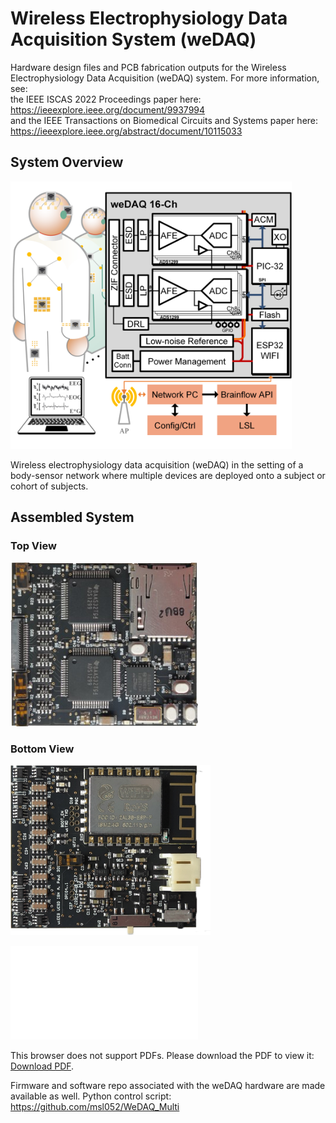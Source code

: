 # Wireless Electrophysiology Data Acquisition System (weDAQ)
 Hardware design files and PCB fabrication outputs for the Wireless Electrophysiology Data Acquisition (weDAQ) system. For more information, see: <br />
 the IEEE ISCAS 2022 Proceedings paper here: https://ieeexplore.ieee.org/document/9937994 <br />
 and the IEEE Transactions on Biomedical Circuits and Systems paper here: https://ieeexplore.ieee.org/abstract/document/10115033


## System Overview
<p align="left">
  <img alt="banner" src="/images/Fig1_overview_diagram_2subjects.png/" width="450">
</p>
<p align="left">
  Wireless electrophysiology data acquisition (weDAQ) in the setting of a body-sensor network where multiple devices are deployed onto a subject or cohort of subjects.
</p>


## Assembled System 
### Top View
<p align="left">
  <img alt="banner" src="/images/Top board view.png/" width="300">
  
</p>

### Bottom View
<p align="left">
  <img alt="banner" src="/images/Bottom board view.png/" width="320">
</p>




<object data="/images/weDAQ_system_overview.pdf/" type="application/pdf" width="700px" height="700px">
    <embed src="/images/weDAQ_system_overview.pdf/">
        <p>This browser does not support PDFs. Please download the PDF to view it: <a href="/images/weDAQ_system_overview.pdf/">Download PDF</a>.</p>
    </embed>
</object>


Firmware and software repo associated with the weDAQ hardware are made available as well.
Python control script: https://github.com/msl052/WeDAQ_Multi

